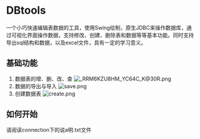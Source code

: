 # DBtools
一个小巧快速编辑表数据的工具，使用Swing绘制，原生JDBC来操作数据库，通过可视化界面操作数据，支持修改、创建、删除表和数据等等基本功能。同时支持导出sql结构和数据，以及excel文件，具有一定的学习意义。
## 基础功能

1. 数据表的增、删、改、查
   ![_RRM6KZU8HM_YC64C_K@30R.png](https://s2.loli.net/2022/05/31/eQJOq1PxBTylKaI.png)
2. 数据的导出与导入
   ![save.png](https://s2.loli.net/2022/05/31/ZSluIB5XUcx9trV.png)
3. 创建数据表
   ![create.png](https://s2.loli.net/2022/05/31/aFpwHnIiT93xvmQ.png)

## 如何开始

请阅读connection下的说a明.txt文件
